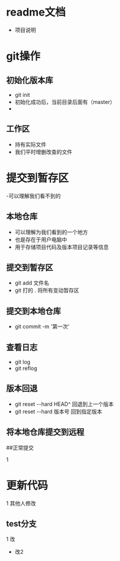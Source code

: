 # readme文档
- 项目说明

# git操作
## 初始化版本库
- git init
- 初始化成功后，当前目录后面有（master）
- 

## 工作区
- 持有实际文件
- 我们平时增删改查的文件

# 提交到暂存区
-可以理解我们看不到的

## 本地仓库
- 可以理解为我们看到的一个地方
- 也是存在于用户电脑中
- 用于存储项目代码及版本项目记录等信息

## 提交到暂存区
- git add 文件名
- git 打的 . 将所有变动暂存区

## 提交到本地仓库
- git commit -m '第一次'

## 查看日志
- git log
- git reflog

## 版本回退
- git reset --hard HEAD^ 回退到上一个版本
- git reset --hard 版本号 回到指定版本

## 将本地仓库提交到远程

##正常提交

1
# 更新代码
1 其他人修改

## test分支
1
改
- 改2
